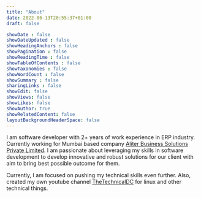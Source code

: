 ```yaml
---
title: "About"
date: 2022-06-13T20:55:37+01:00
draft: false

showDate : false
showDateUpdated : false
showHeadingAnchors : false
showPagination : false
showReadingTime : false
showTableOfContents : false
showTaxonomies : false 
showWordCount : false
showSummary : false
sharingLinks : false
showEdit: false
showViews: false
showLikes: false
showAuthor: true
showRelatedContent: false
layoutBackgroundHeaderSpace: false
---
```


I am software developer with 2+ years of work experience in ERP industry.
Currently working for Mumbai based company [Aliter Business Solutions Private
Limited](https://www.alitersolutions.com/). I am passionate about leveraging my
skills in software development to develop innovative and robust solutions for
our client with aim to bring best possible outcome for them. 

Currently, I am focused on pushing my technical skills even further. Also,
created my own youtube channel [TheTechnicalDC](https://www.youtube.com/@TheTechnicalDC)
for linux and other technical things.
